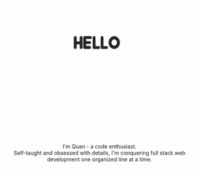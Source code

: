<!-- ## Hi there 👋 -->

<div align="center"><img src="images/corgi-hello.gif" alt="corgi-hello-gif"></div>
<div align="center">I'm Quan - a code enthusiast.</div> 
<div align="center">Self-taught and obsessed with details, I'm conquering full stack web development one organized line at a time.</div>


<!--
**quandaworld/quandaworld** is a ✨ _special_ ✨ repository because its `README.md` (this file) appears on your GitHub profile.

Here are some ideas to get you started:

- 🔭 I’m currently working on ...
- 🌱 I’m currently learning ...
- 👯 I’m looking to collaborate on ...
- 🤔 I’m looking for help with ...
- 💬 Ask me about ...
- 📫 How to reach me: ...
- 😄 Pronouns: ...
- ⚡ Fun fact: ...
-->
